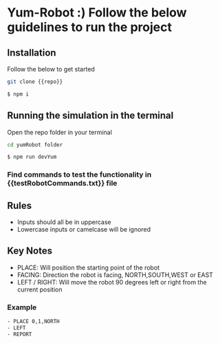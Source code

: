 # Yum-Robot :) Follow the below guidelines to run the project

## Installation
Follow the below to get started

```bash
git clone {{repo}}
```

```bash
$ npm i
```

## Running the simulation in the terminal
 Open the repo folder in your terminal 

```bash 
cd yumRobot folder
```

```bash 
$ npm run devYum
```

### Find commands to test the functionality in {{testRobotCommands.txt}} file 

## Rules
* Inputs should all be in uppercase 
* Lowercase inputs or camelcase will be ignored

## Key Notes
* PLACE: Will position the starting point of the robot
* FACING: Direction the robot is facing, NORTH,SOUTH,WEST or EAST
* LEFT / RIGHT: Will move the robot 90 degrees left or right from the current position

### Example
```bash
- PLACE 0,1,NORTH
- LEFT
- REPORT
```